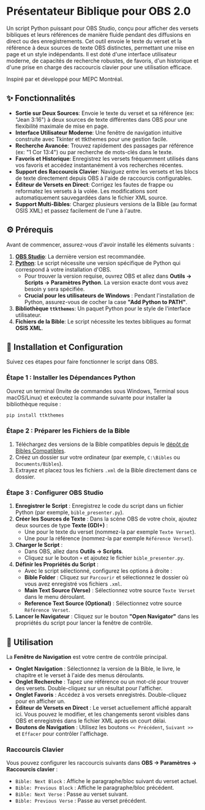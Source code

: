 # Présentateur Biblique pour OBS 2.0

Un script Python puissant pour OBS Studio, conçu pour afficher des versets bibliques et leurs références de manière fluide pendant des diffusions en direct ou des enregistrements. Cet outil envoie le texte du verset et la référence à deux sources de texte OBS distinctes, permettant une mise en page et un style indépendants. Il est doté d'une interface utilisateur moderne, de capacités de recherche robustes, de favoris, d'un historique et d'une prise en charge des raccourcis clavier pour une utilisation efficace.

Inspiré par et développé pour MEPC Montréal.

## ✨ Fonctionnalités

* **Sortie sur Deux Sources**: Envoie le texte du verset et sa référence (ex: "Jean 3:16") à deux sources de texte différentes dans OBS pour une flexibilité maximale de mise en page.
* **Interface Utilisateur Moderne**: Une fenêtre de navigation intuitive construite avec Tkinter et ttkthemes pour une gestion facile.
* **Recherche Avancée**: Trouvez rapidement des passages par référence (ex: "1 Cor 13:4") ou par recherche de mots-clés dans le texte.
* **Favoris et Historique**: Enregistrez les versets fréquemment utilisés dans vos favoris et accédez instantanément à vos recherches récentes.
* **Support des Raccourcis Clavier**: Naviguez entre les versets et les blocs de texte directement depuis OBS à l'aide de raccourcis configurables.
* **Éditeur de Versets en Direct**: Corrigez les fautes de frappe ou reformatez les versets à la volée. Les modifications sont automatiquement sauvegardées dans le fichier XML source.
* **Support Multi-Bibles**: Chargez plusieurs versions de la Bible (au format OSIS XML) et passez facilement de l'une à l'autre.

## ⚙️ Prérequis

Avant de commencer, assurez-vous d'avoir installé les éléments suivants :

1.  **[OBS Studio](https://obsproject.com/)**: La dernière version est recommandée.
2.  **[Python](https://www.python.org/downloads/)**: Le script nécessite une version spécifique de Python qui correspond à votre installation d'OBS.
    * Pour trouver la version requise, ouvrez OBS et allez dans **Outils -> Scripts -> Paramètres Python**. La version exacte dont vous avez besoin y sera spécifiée.
    * **Crucial pour les utilisateurs de Windows** : Pendant l'installation de Python, assurez-vous de cocher la case **"Add Python to PATH"**.
3.  **Bibliothèque `ttkthemes`**: Un paquet Python pour le style de l'interface utilisateur.
4.  **Fichiers de la Bible**: Le script nécessite les textes bibliques au format **OSIS XML**.

## 🚀 Installation et Configuration

Suivez ces étapes pour faire fonctionner le script dans OBS.

### Étape 1 : Installer les Dépendances Python

Ouvrez un terminal (Invite de commandes sous Windows, Terminal sous macOS/Linux) et exécutez la commande suivante pour installer la bibliothèque requise :

```bash
pip install ttkthemes
```

### Étape 2 : Préparer les Fichiers de la Bible

1.  Téléchargez des versions de la Bible compatibles depuis le [dépôt de Bibles Compatibles](https://github.com/montrealmepc-netizen/Compatible-bibles).
2.  Créez un dossier sur votre ordinateur (par exemple, `C:\Bibles` ou `Documents/Bibles`).
3.  Extrayez et placez tous les fichiers `.xml` de la Bible directement dans ce dossier.

### Étape 3 : Configurer OBS Studio

1.  **Enregistrer le Script** : Enregistrez le code du script dans un fichier Python (par exemple, `bible_presenter.py`).
2.  **Créer les Sources de Texte** : Dans la scène OBS de votre choix, ajoutez deux sources de type **Texte (GDI+)** :
    * Une pour le texte du verset (nommez-la par exemple `Texte Verset`).
    * Une pour la référence (nommez-la par exemple `Référence Verset`).
3.  **Charger le Script** :
    * Dans OBS, allez dans **Outils -> Scripts**.
    * Cliquez sur le bouton `+` et ajoutez le fichier `bible_presenter.py`.
4.  **Définir les Propriétés du Script** :
    * Avec le script sélectionné, configurez les options à droite :
    * **Bible Folder** : Cliquez sur `Parcourir` et sélectionnez le dossier où vous avez enregistré vos fichiers `.xml`.
    * **Main Text Source (Verse)** : Sélectionnez votre source `Texte Verset` dans le menu déroulant.
    * **Reference Text Source (Optional)** : Sélectionnez votre source `Référence Verset`.
5.  **Lancer le Navigateur** : Cliquez sur le bouton **"Open Navigator"** dans les propriétés du script pour lancer la fenêtre de contrôle.

## 📖 Utilisation

La **Fenêtre de Navigation** est votre centre de contrôle principal.

* **Onglet Navigation** : Sélectionnez la version de la Bible, le livre, le chapitre et le verset à l'aide des menus déroulants.
* **Onglet Recherche** : Tapez une référence ou un mot-clé pour trouver des versets. Double-cliquez sur un résultat pour l'afficher.
* **Onglet Favoris** : Accédez à vos versets enregistrés. Double-cliquez pour en afficher un.
* **Éditeur de Versets en Direct** : Le verset actuellement affiché apparaît ici. Vous pouvez le modifier, et les changements seront visibles dans OBS et enregistrés dans le fichier XML après un court délai.
* **Boutons de Navigation** : Utilisez les boutons `<< Précédent`, `Suivant >>` et `Effacer` pour contrôler l'affichage.

### Raccourcis Clavier

Vous pouvez configurer les raccourcis suivants dans **OBS -> Paramètres -> Raccourcis clavier** :

* `Bible: Next Block` : Affiche le paragraphe/bloc suivant du verset actuel.
* `Bible: Previous Block` : Affiche le paragraphe/bloc précédent.
* `Bible: Next Verse` : Passe au verset suivant.
* `Bible: Previous Verse` : Passe au verset précédent.
